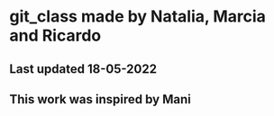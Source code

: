 # git_class made by Natalia, Marcia and Ricardo

## Last updated 18-05-2022

## This work was inspired by Mani